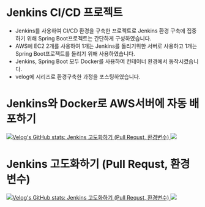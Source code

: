 # Jenkins CI/CD 프로젝트
- Jenkins를 사용하여 CI/CD 환경을 구축한 프로젝트로 Jenkins 환경 구축에 집중하기 위해 Spring Boot프로젝트는 간단하게 구성하였습니다.
- AWS에 EC2 2개를 사용하여 1개는 Jenkins를 돌리기위한 서버로 사용하고 1개는 Spring Boot프로젝트를 돌리기 위해 사용하였습니다.
- Jenkins, Spring Boot 모두 Docker를 사용하여 컨테이너 환경에서 동작시켰습니다.
- velog에 시리즈로 환경구축한 과정을 포스팅하였습니다.

# Jenkins와 Docker로 AWS서버에 자동 배포하기 
<div aglin="center">  
  <a href="https://github.com/eungyeole/velog-readme-stats">
    <img src="https://velog-readme-stats.vercel.app/api?name=wontaekoh&slug=Jenkins-고도화하기Pull-Requst-환경변수" alt="Velog's GitHub stats: Jenkins 고도화하기 (Pull Requst, 환경변수)" />
  </a>
  <img src="https://github.com/onetaek/Jenkins-CICD-practice/assets/86419261/89952bac-a4fa-4288-99c5-be08dcf0c537" />
</div>

# Jenkins 고도화하기 (Pull Requst, 환경변수) 
<div aglin="center"> 
  <a href="https://github.com/eungyeole/velog-readme-stats">
    <img src="https://velog-readme-stats.vercel.app/api?name=wontaekoh&slug=Jenkins-고도화하기Pull-Requst-환경변수" alt="Velog's GitHub stats: Jenkins 고도화하기 (Pull Requst, 환경변수)" />
  </a>
  <img src="https://github.com/onetaek/Jenkins-CICD-practice/assets/86419261/7624c8fa-5a50-44e8-aad9-a789274fa66d" />
</div>


